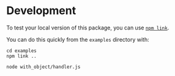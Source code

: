 # Development

To test your local version of this package, you can use [`npm link`](https://docs.npmjs.com/cli/v6/commands/npm-link).

You can do this quickly from the `examples` directory with:

```
cd examples
npm link ..

node with_object/handler.js
```

